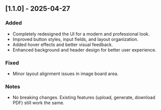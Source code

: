 ## [1.1.0] - 2025-04-27

### Added

- Completely redesigned the UI for a modern and professional look.
- Improved button styles, input fields, and layout organization.
- Added hover effects and better visual feedback.
- Enhanced background and header design for better user experience.

### Fixed

- Minor layout alignment issues in image board area.

### Notes

- No breaking changes. Existing features (upload, generate, download PDF) still work the same.
